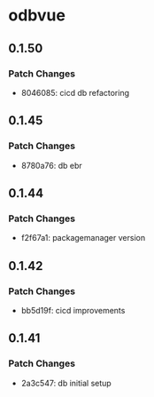 # odbvue

## 0.1.50

### Patch Changes

- 8046085: cicd db refactoring

## 0.1.45

### Patch Changes

- 8780a76: db ebr

## 0.1.44

### Patch Changes

- f2f67a1: packagemanager version

## 0.1.42

### Patch Changes

- bb5d19f: cicd improvements

## 0.1.41

### Patch Changes

- 2a3c547: db initial setup
